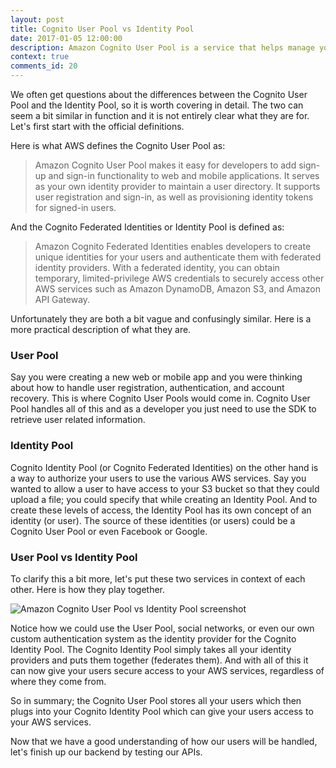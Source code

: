 ```yaml
---
layout: post
title: Cognito User Pool vs Identity Pool
date: 2017-01-05 12:00:00
description: Amazon Cognito User Pool is a service that helps manage your users and the sign-up and sign-in functionality for your mobile or web app. Cognito Identity Pool or Cognito Federated Identities is a service that uses identity providers (like Google, Facebook, or Cognito User Pool) to secure access to other AWS resources.
context: true
comments_id: 20
---
```


We often get questions about the differences between the Cognito User Pool and the Identity Pool, so it is worth covering in detail. The two can seem a bit similar in function and it is not entirely clear what they are for. Let's first start with the official definitions.

Here is what AWS defines the Cognito User Pool as:

> Amazon Cognito User Pool makes it easy for developers to add sign-up and sign-in functionality to web and mobile applications. It serves as your own identity provider to maintain a user directory. It supports user registration and sign-in, as well as provisioning identity tokens for signed-in users.

And the Cognito Federated Identities or Identity Pool is defined as:

> Amazon Cognito Federated Identities enables developers to create unique identities for your users and authenticate them with federated identity providers. With a federated identity, you can obtain temporary, limited-privilege AWS credentials to securely access other AWS services such as Amazon DynamoDB, Amazon S3, and Amazon API Gateway.

Unfortunately they are both a bit vague and confusingly similar. Here is a more practical description of what they are.

### User Pool

Say you were creating a new web or mobile app and you were thinking about how to handle user registration, authentication, and account recovery. This is where Cognito User Pools would come in. Cognito User Pool handles all of this and as a developer you just need to use the SDK to retrieve user related information.

### Identity Pool

Cognito Identity Pool (or Cognito Federated Identities) on the other hand is a way to authorize your users to use the various AWS services. Say you wanted to allow a user to have access to your S3 bucket so that they could upload a file; you could specify that while creating an Identity Pool. And to create these levels of access, the Identity Pool has its own concept of an identity (or user). The source of these identities (or users) could be a Cognito User Pool or even Facebook or Google.

### User Pool vs Identity Pool

To clarify this a bit more, let's put these two services in context of each other. Here is how they play together.

![Amazon Cognito User Pool vs Identity Pool screenshot](/assets/cognito-user-pool-vs-identity-pool.png)

Notice how we could use the User Pool, social networks, or even our own custom authentication system as the identity provider for the Cognito Identity Pool. The Cognito Identity Pool simply takes all your identity providers and puts them together (federates them). And with all of this it can now give your users secure access to your AWS services, regardless of where they come from.

So in summary; the Cognito User Pool stores all your users which then plugs into your Cognito Identity Pool which can give your users access to your AWS services.

Now that we have a good understanding of how our users will be handled, let's finish up our backend by testing our APIs.
